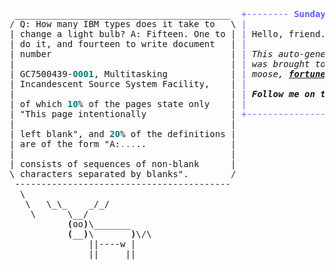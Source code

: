 <pre style="font-family:Menlo,'DejaVu Sans Mono',consolas,'Courier New',monospace"> _________________________________________  <span style="color: #5f5fff; text-decoration-color: #5f5fff">+-------- </span><span style="color: #5f5fff; text-decoration-color: #5f5fff; font-weight: bold">Sunday, 6 June 2021</span><span style="color: #5f5fff; text-decoration-color: #5f5fff"> ---------+</span> <a href="https://www.informatik.uni-leipzig.de/~akiki/">Christopher Akiki</a>              
<span style="color: #800080; text-decoration-color: #800080">/</span> Q: How many IBM types does it take to   \ <span style="color: #5f5fff; text-decoration-color: #5f5fff">|</span>                                      <span style="color: #5f5fff; text-decoration-color: #5f5fff">|</span> ┣━━ Interests                  
| change a light bulb? A: Fifteen. One to | <span style="color: #5f5fff; text-decoration-color: #5f5fff">|</span> Hello, friend.                       <span style="color: #5f5fff; text-decoration-color: #5f5fff">|</span> ┃   ┣━━ Representation Learning
| do it, and fourteen to write document   | <span style="color: #5f5fff; text-decoration-color: #5f5fff">|</span>                                      <span style="color: #5f5fff; text-decoration-color: #5f5fff">|</span> ┃   ┣━━ Language Generation    
| number                                  | <span style="color: #5f5fff; text-decoration-color: #5f5fff">|</span> <span style="font-style: italic">This auto-generated message panel </span>   <span style="color: #5f5fff; text-decoration-color: #5f5fff">|</span> ┃   ┣━━ Text Mining            
|                                         | <span style="color: #5f5fff; text-decoration-color: #5f5fff">|</span> <span style="font-style: italic">was brought to you by the </span><span style="font-weight: bold; font-style: italic"><a href="https://en.wikipedia.org/wiki/Cowsay">cowsay</a></span><span style="font-style: italic"> </span>    <span style="color: #5f5fff; text-decoration-color: #5f5fff">|</span> ┃   ┗━━ Dataset Creation       
| GC7500439-<span style="color: #008080; text-decoration-color: #008080; font-weight: bold">0001</span>, Multitasking            | <span style="color: #5f5fff; text-decoration-color: #5f5fff">|</span> <span style="font-style: italic">moose, </span><span style="font-weight: bold; font-style: italic"><a href="https://en.wikipedia.org/wiki/Fortune_(Unix)">fortune</a></span><span style="font-style: italic"> and </span><span style="font-weight: bold; font-style: italic"><a href="https://github.com/willmcgugan/rich">Rich</a></span><span style="font-style: italic">. </span>            <span style="color: #5f5fff; text-decoration-color: #5f5fff">|</span> ┣━━ Lorem Ipsum                
| Incandescent Source System Facility,    | <span style="color: #5f5fff; text-decoration-color: #5f5fff">|</span>                                      <span style="color: #5f5fff; text-decoration-color: #5f5fff">|</span> ┃   ┗━━ Lorem Ipsum            
|                                         | <span style="color: #5f5fff; text-decoration-color: #5f5fff">|</span> <span style="font-weight: bold; font-style: italic">Follow me on twitter: </span><span style="font-weight: bold; font-style: italic"><a href="https://twitter.com/christopher">@christopher</a></span>   <span style="color: #5f5fff; text-decoration-color: #5f5fff">|</span> ┗━━ Lorem ipsum dolor sit amet 
| of which <span style="color: #008080; text-decoration-color: #008080; font-weight: bold">10</span>% of the pages state only    | <span style="color: #5f5fff; text-decoration-color: #5f5fff">|</span>                                      <span style="color: #5f5fff; text-decoration-color: #5f5fff">|</span>                                
| "This page intentionally                | <span style="color: #5f5fff; text-decoration-color: #5f5fff">+--------------------------------------+</span>                                
|                                         |                                                                         
| left blank", and <span style="color: #008080; text-decoration-color: #008080; font-weight: bold">20</span>% of the definitions |                                                                         
| are of the form "A:<span style="color: #808000; text-decoration-color: #808000">...</span>..                |                                                                         
|                                         |                                                                         
| consists of sequences of non-blank      |                                                                         
\ characters separated by blanks".        <span style="color: #800080; text-decoration-color: #800080">/</span>                                                                         
 -----------------------------------------                                                                          
  \                                                                                                                 
   \   \_\_    _/_/                                                                                                 
    \      \__/                                                                                                     
           <span style="font-weight: bold">(</span>oo<span style="font-weight: bold">)</span>\_______                                                                                             
           <span style="font-weight: bold">(</span>__<span style="font-weight: bold">)</span>\       <span style="font-weight: bold">)</span>\<span style="color: #800080; text-decoration-color: #800080">/</span>\                                                                                         
               ||----w |                                                                                            
               ||     ||                                                                                            
                                                                                                                    
</pre>
